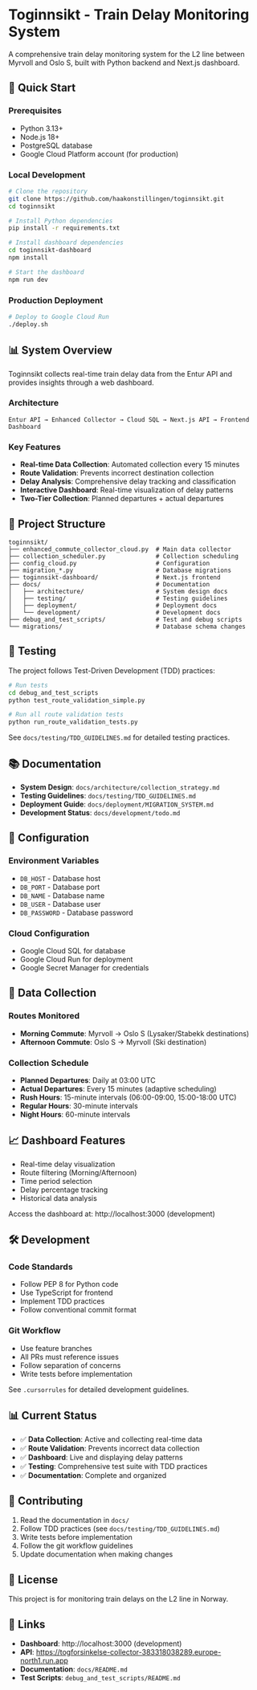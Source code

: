 # Toginnsikt - Train Delay Monitoring System

A comprehensive train delay monitoring system for the L2 line between Myrvoll and Oslo S, built with Python backend and Next.js dashboard.

## 🚀 Quick Start

### Prerequisites
- Python 3.13+
- Node.js 18+
- PostgreSQL database
- Google Cloud Platform account (for production)

### Local Development
```bash
# Clone the repository
git clone https://github.com/haakonstillingen/toginnsikt.git
cd toginnsikt

# Install Python dependencies
pip install -r requirements.txt

# Install dashboard dependencies
cd toginnsikt-dashboard
npm install

# Start the dashboard
npm run dev
```

### Production Deployment
```bash
# Deploy to Google Cloud Run
./deploy.sh
```

## 📊 System Overview

Toginnsikt collects real-time train delay data from the Entur API and provides insights through a web dashboard.

### Architecture
```
Entur API → Enhanced Collector → Cloud SQL → Next.js API → Frontend Dashboard
```

### Key Features
- **Real-time Data Collection**: Automated collection every 15 minutes
- **Route Validation**: Prevents incorrect destination collection
- **Delay Analysis**: Comprehensive delay tracking and classification
- **Interactive Dashboard**: Real-time visualization of delay patterns
- **Two-Tier Collection**: Planned departures + actual departures

## 📁 Project Structure

```
toginnsikt/
├── enhanced_commute_collector_cloud.py  # Main data collector
├── collection_scheduler.py              # Collection scheduling
├── config_cloud.py                      # Configuration
├── migration_*.py                       # Database migrations
├── toginnsikt-dashboard/                # Next.js frontend
├── docs/                                # Documentation
│   ├── architecture/                    # System design docs
│   ├── testing/                         # Testing guidelines
│   ├── deployment/                      # Deployment docs
│   └── development/                     # Development docs
├── debug_and_test_scripts/              # Test and debug scripts
└── migrations/                          # Database schema changes
```

## 🧪 Testing

The project follows Test-Driven Development (TDD) practices:

```bash
# Run tests
cd debug_and_test_scripts
python test_route_validation_simple.py

# Run all route validation tests
python run_route_validation_tests.py
```

See `docs/testing/TDD_GUIDELINES.md` for detailed testing practices.

## 📚 Documentation

- **System Design**: `docs/architecture/collection_strategy.md`
- **Testing Guidelines**: `docs/testing/TDD_GUIDELINES.md`
- **Deployment Guide**: `docs/deployment/MIGRATION_SYSTEM.md`
- **Development Status**: `docs/development/todo.md`

## 🔧 Configuration

### Environment Variables
- `DB_HOST` - Database host
- `DB_PORT` - Database port
- `DB_NAME` - Database name
- `DB_USER` - Database user
- `DB_PASSWORD` - Database password

### Cloud Configuration
- Google Cloud SQL for database
- Google Cloud Run for deployment
- Google Secret Manager for credentials

## 🚂 Data Collection

### Routes Monitored
- **Morning Commute**: Myrvoll → Oslo S (Lysaker/Stabekk destinations)
- **Afternoon Commute**: Oslo S → Myrvoll (Ski destination)

### Collection Schedule
- **Planned Departures**: Daily at 03:00 UTC
- **Actual Departures**: Every 15 minutes (adaptive scheduling)
- **Rush Hours**: 15-minute intervals (06:00-09:00, 15:00-18:00 UTC)
- **Regular Hours**: 30-minute intervals
- **Night Hours**: 60-minute intervals

## 📈 Dashboard Features

- Real-time delay visualization
- Route filtering (Morning/Afternoon)
- Time period selection
- Delay percentage tracking
- Historical data analysis

Access the dashboard at: http://localhost:3000 (development)

## 🛠️ Development

### Code Standards
- Follow PEP 8 for Python code
- Use TypeScript for frontend
- Implement TDD practices
- Follow conventional commit format

### Git Workflow
- Use feature branches
- All PRs must reference issues
- Follow separation of concerns
- Write tests before implementation

See `.cursorrules` for detailed development guidelines.

## 📊 Current Status

- ✅ **Data Collection**: Active and collecting real-time data
- ✅ **Route Validation**: Prevents incorrect data collection
- ✅ **Dashboard**: Live and displaying delay patterns
- ✅ **Testing**: Comprehensive test suite with TDD practices
- ✅ **Documentation**: Complete and organized

## 🤝 Contributing

1. Read the documentation in `docs/`
2. Follow TDD practices (see `docs/testing/TDD_GUIDELINES.md`)
3. Write tests before implementation
4. Follow the git workflow guidelines
5. Update documentation when making changes

## 📄 License

This project is for monitoring train delays on the L2 line in Norway.

## 🔗 Links

- **Dashboard**: http://localhost:3000 (development)
- **API**: https://togforsinkelse-collector-383318038289.europe-north1.run.app
- **Documentation**: `docs/README.md`
- **Test Scripts**: `debug_and_test_scripts/README.md`

